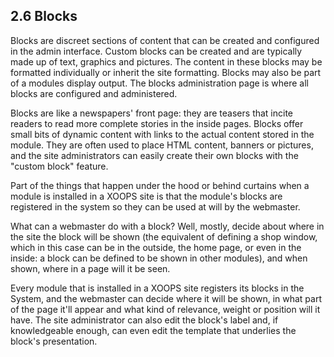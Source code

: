 ## 2.6 	Blocks

Blocks are discreet sections of content that can be created and configured in the admin interface. Custom blocks can be created and are typically made up of text, graphics and pictures. The content in these blocks may be formatted individually or inherit the site formatting. Blocks may also be part of a modules display output. The blocks administration page is where all blocks are configured and administered. 

Blocks are like a newspapers' front page: they are teasers that incite readers to read more complete stories in the inside pages. Blocks offer small bits of dynamic content with links to the actual content stored in the module. They are often used to place HTML content, banners or pictures, and the site administrators can easily create their own blocks with the "custom block" feature.

Part of the things that happen under the hood or behind curtains when a module is installed in a XOOPS site is that the module's blocks are registered in the system so they can be used at will by the webmaster.

What can a webmaster do with a block? Well, mostly, decide about where in the site the block will be shown (the equivalent of defining a shop window, which in this case can be in the outside, the home page, or even in the inside: a block can be defined to be shown in other modules), and when shown, where in a page will it be seen.

Every module that is installed in a XOOPS site registers its blocks in the System, and the webmaster can decide where it will be shown, in what part of the page it'll appear and what kind of relevance, weight or position will it have. The site administrator can also edit the block's label and, if knowledgeable enough, can even edit the template that underlies the block's presentation.
